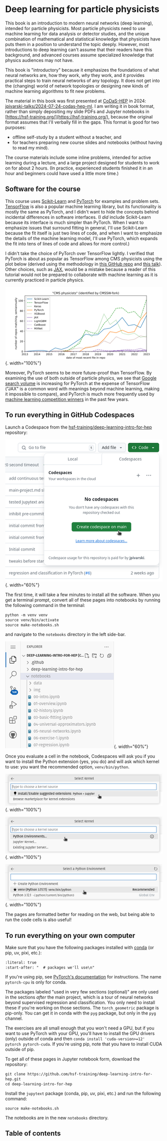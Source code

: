 # Deep learning for particle physicists

This book is an introduction to modern neural networks (deep learning), intended for particle physicists. Most particle physicists need to use machine learning for data analysis or detector studies, and the unique combination of mathematical and statistical knowledge that physicists have puts them in a position to understand the topic deeply. However, most introductions to deep learning can't assume that their readers have this background, and advanced courses assume specialized knowledge that physics audiences may not have.

This book is "introductory" because it emphasizes the foundations of what neural networks are, how they work, _why_ they work, and it provides practical steps to train neural networks of any topology. It does not get into the (changing) world of network topologies or designing new kinds of machine learning algorithms to fit new problems.

The material in this book was first presented at [CoDaS-HEP](https://codas-hep.org/) in 2024: [jpivarski-talks/2024-07-24-codas-hep-ml](https://github.com/jpivarski-talks/2024-07-24-codas-hep-ml). I am writing it in book format, rather than simply depositing my slide PDFs and Jupyter notebooks in [https://hsf-training.org/](https://hsf-training.org/), because the original format assumes that I'll verbally fill in the gaps. This format is good for two purposes:

* offline self-study by a student without a teacher, and
* for teachers preparing new course slides and notebooks (without having to read my mind).

The course materials include some inline problems, intended for active learning during a lecture, and a large project designed for students to work on for about 2 hours. (In practice, experienced students finished it in an hour and beginners could have used a little more time.)

## Software for the course

This course uses [Scikit-Learn](https://scikit-learn.org/) and [PyTorch](https://pytorch.org/) for examples and problem sets. [TensorFlow](https://www.tensorflow.org/) is also a popular machine learning library, but its functionality is mostly the same as PyTorch, and I didn't want to hide the concepts behind incidental differences in software interfaces. (I _did_ include Scikit-Learn because its interface is much simpler than PyTorch. When I want to emphasize issues that surround fitting in general, I'll use Scikit-Learn because the fit itself is just two lines of code, and when I want to emphasize the details of the machine learning model, I'll use PyTorch, which expands the fit into tens of lines of code and allows for more control.)

I didn't take the choice of PyTorch over TensorFlow lightly. I verified that PyTorch is about as popular as TensorFlow among CMS physicists using the plot below (derived using the methodology in [this GitHub repo](https://github.com/jpivarski-talks/2023-05-09-chep23-analysis-of-physicists) and [this talk](https://indico.jlab.org/event/459/contributions/11547/)). Other choices, such as [JAX](https://jax.readthedocs.io/), would be a mistake because a reader of this tutorial would not be prepared to collaborate with machine learning as it is currently practiced in particle physics.

![](img/github-ml-package-cmsswseed.svg){. width="100%"}

Moreover, PyTorch seems to be more future-proof than TensorFlow. By examining the use of both outside of particle physics, we see that <a href="https://trends.google.com/trends/explore?q=%2Fm%2F0h97pvq,%2Fg%2F11bwp1s2k3,%2Fg%2F11gd3905v1&date=2014-08-14%202024-08-14">Google search volume</a> is increasing for PyTorch at the expense of TensorFlow ("JAX" is a common word with meanings beyond machine learning, making it impossible to compare), and PyTorch is much more frequently used by [machine learning competition winners](https://mlcontests.com/state-of-competitive-machine-learning-2023/#deep-learning) in the past few years.

## To run everything in GitHub Codespaces

Launch a Codespace from the [hsf-training/deep-learning-intro-for-hep](https://github.com/hsf-training/deep-learning-intro-for-hep) repository:

![](img/github-codespaces.png){. width="60%"}

The first time, it will take a few minutes to install all the software. When you get a terminal prompt, convert all of these pages into notebooks by running the following command in the terminal:

```shell
python -m venv venv
source venv/bin/activate
source make-notebooks.sh
```

and navigate to the `notebooks` directory in the left side-bar.

![](img/github-codespaces-2.png){. width="60%"}

Once you evaluate a cell in the notebook, Codespaces will ask you if you want to install the Python extension (yes, you do) and will ask which kernel to use: you want the recommended option, `venv/bin/python`.

![](img/github-codespaces-3.png){. width="100%"}

![](img/github-codespaces-4.png){. width="100%"}

![](img/github-codespaces-5.png){. width="100%"}

The pages are formatted better for reading on the web, but being able to run the code cells is also useful!

## To run everything on your own computer

Make sure that you have the following packages installed with [conda](https://scikit-hep.org/user/installing-conda) (or pip, uv, pixi, etc.):

```{include} ../environment.yml
:literal: true
:start-after: "  # packages we'll use\n"
```

If you're using pip, see [PyTorch's documentation](https://pytorch.org/get-started/locally/) for instructions. The name `pytorch-cpu` is only for conda.

The packages labeled "used in very few sections (optional)" are only used in the sections _after_ the main project, which is a tour of neural networks beyond supervised regression and classification. You only need to install these if you're working on those sections. The `torch_geometric` package is pip-only. You can get it in conda with the `pyg` package, but only in the `pyg` channel.

The exercises are all small enough that you won't need a GPU, but if you want to use PyTorch with your GPU, you'll have to install the GPU drivers (only) outside of conda and then `conda install 'cuda-version>=12' pytorch pytorch-cuda`. If you're using pip, note that you have to install CUDA outside of pip.

To get all of these pages in Jupyter notebook form, download the repository:

```shell
git clone https://github.com/hsf-training/deep-learning-intro-for-hep.git
cd deep-learning-intro-for-hep
```

Install the `jupytext` package (conda, pip, uv, pixi, etc.) and run the following command:

```shell
source make-notebooks.sh
```

The notebooks are in the new `notebooks` directory.

## Table of contents

```{tableofcontents}
```
